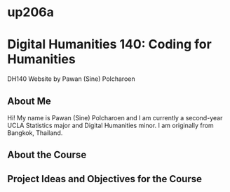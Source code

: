 # up206a

# Digital Humanities 140: Coding for Humanities
DH140 Website by Pawan (Sine) Polcharoen

## About Me
Hi! My name is Pawan (Sine) Polcharoen and I am currently a second-year UCLA Statistics major and Digital Humanities minor. I am originally from Bangkok, Thailand. 

## About the Course


## Project Ideas and Objectives for the Course
